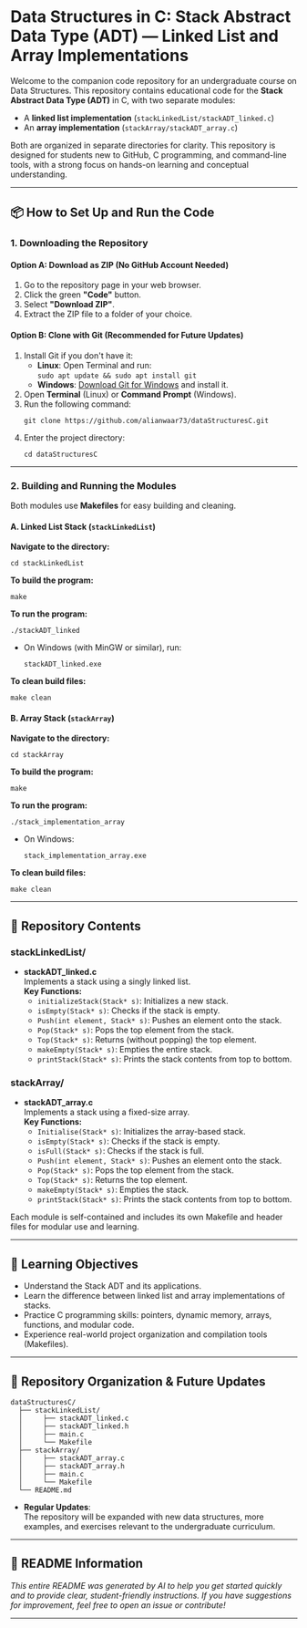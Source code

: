 # Data Structures in C: Stack Abstract Data Type (ADT) — Linked List and Array Implementations

Welcome to the companion code repository for an undergraduate course on Data Structures. This repository contains educational code for the **Stack Abstract Data Type (ADT)** in C, with two separate modules:  
- A **linked list implementation** (`stackLinkedList/stackADT_linked.c`)  
- An **array implementation** (`stackArray/stackADT_array.c`)  

Both are organized in separate directories for clarity. This repository is designed for students new to GitHub, C programming, and command-line tools, with a strong focus on hands-on learning and conceptual understanding.

---

## 📦 How to Set Up and Run the Code

### 1. Downloading the Repository

#### **Option A: Download as ZIP (No GitHub Account Needed)**
1. Go to the repository page in your web browser.
2. Click the green **"Code"** button.
3. Select **"Download ZIP"**.
4. Extract the ZIP file to a folder of your choice.

#### **Option B: Clone with Git (Recommended for Future Updates)**
1. Install Git if you don't have it:
   - **Linux**: Open Terminal and run:  
     `sudo apt update && sudo apt install git`
   - **Windows**: [Download Git for Windows](https://git-scm.com/download/win) and install it.
2. Open **Terminal** (Linux) or **Command Prompt** (Windows).
3. Run the following command:
   ```
   git clone https://github.com/alianwaar73/dataStructuresC.git
   ```
4. Enter the project directory:
   ```
   cd dataStructuresC
   ```

---

### 2. Building and Running the Modules

Both modules use **Makefiles** for easy building and cleaning.

#### **A. Linked List Stack (`stackLinkedList`)**

**Navigate to the directory:**
```
cd stackLinkedList
```

**To build the program:**
```
make
```

**To run the program:**
```
./stackADT_linked
```
- On Windows (with MinGW or similar), run:
  ```
  stackADT_linked.exe
  ```

**To clean build files:**
```
make clean
```

#### **B. Array Stack (`stackArray`)**

**Navigate to the directory:**
```
cd stackArray
```

**To build the program:**
```
make
```

**To run the program:**
```
./stack_implementation_array
```
- On Windows:
  ```
  stack_implementation_array.exe
  ```

**To clean build files:**
```
make clean
```

---

## 📖 Repository Contents

### **stackLinkedList/**

- **stackADT_linked.c**  
  Implements a stack using a singly linked list.  
  **Key Functions:**
  - `initializeStack(Stack* s)`: Initializes a new stack.
  - `isEmpty(Stack* s)`: Checks if the stack is empty.
  - `Push(int element, Stack* s)`: Pushes an element onto the stack.
  - `Pop(Stack* s)`: Pops the top element from the stack.
  - `Top(Stack* s)`: Returns (without popping) the top element.
  - `makeEmpty(Stack* s)`: Empties the entire stack.
  - `printStack(Stack* s)`: Prints the stack contents from top to bottom.

### **stackArray/**

- **stackADT_array.c**  
  Implements a stack using a fixed-size array.  
  **Key Functions:**
  - `Initialise(Stack* s)`: Initializes the array-based stack.
  - `isEmpty(Stack* s)`: Checks if the stack is empty.
  - `isFull(Stack* s)`: Checks if the stack is full.
  - `Push(int element, Stack* s)`: Pushes an element onto the stack.
  - `Pop(Stack* s)`: Pops the top element from the stack.
  - `Top(Stack* s)`: Returns the top element.
  - `makeEmpty(Stack* s)`: Empties the stack.
  - `printStack(Stack* s)`: Prints the stack contents from top to bottom.

Each module is self-contained and includes its own Makefile and header files for modular use and learning.

---

## 🚀 Learning Objectives

- Understand the Stack ADT and its applications.
- Learn the difference between linked list and array implementations of stacks.
- Practice C programming skills: pointers, dynamic memory, arrays, functions, and modular code.
- Experience real-world project organization and compilation tools (Makefiles).

---

## 🔮 Repository Organization & Future Updates

```
dataStructuresC/
  ├── stackLinkedList/
  │     ├── stackADT_linked.c
  │     ├── stackADT_linked.h
  │     ├── main.c
  │     └── Makefile
  ├── stackArray/
  │     ├── stackADT_array.c
  │     ├── stackADT_array.h
  │     ├── main.c
  │     └── Makefile
  └── README.md
```

- **Regular Updates**:  
  The repository will be expanded with new data structures, more examples, and exercises relevant to the undergraduate curriculum.

---

## 🤖 README Information

*This entire README was generated by AI to help you get started quickly and to provide clear, student-friendly instructions. If you have suggestions for improvement, feel free to open an issue or contribute!*

---